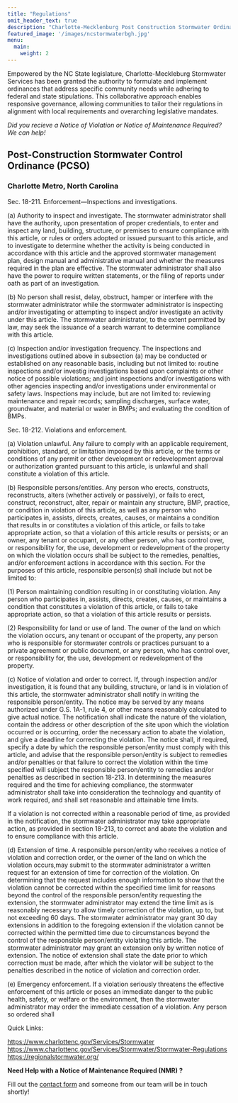 ```yaml
---
title: "Regulations"
omit_header_text: true
description: "Charlotte-Mecklenburg Post Construction Stormwater Ordinance - Regulations and Enforcement"
featured_image: '/images/ncstormwaterbgh.jpg'
menu:
  main:
    weight: 2
---
```

Empowered by the NC State legislature, Charlotte-Meckleburg Stormwater Services has been granted the authority to formulate and implement ordinances that address specific community needs while adhering to federal and state stipulations. This collaborative approach enables responsive governance, allowing communities to tailor their regulations in alignment with local requirements and overarching legislative mandates.

*Did you recieve a Notice of Violation or Notice of Maintenance Required? We can help!*

## Post-Construction Stormwater Control Ordinance (PCSO) 

### Charlotte Metro, North Carolina 

Sec. 18-211. Enforcement—Inspections and investigations.

(a) Authority to inspect and investigate. The stormwater administrator shall have the authority, upon presentation of proper credentials, to enter and inspect any land, building, structure, or premises to ensure compliance with this article, or rules or orders adopted or issued pursuant to this article, and to investigate to determine whether the activity is being conducted in accordance with this article and the approved stormwater management plan, design manual and administrative manual and whether the measures required in the plan are effective. The stormwater administrator shall also have the power to require written statements, or the filing of reports under oath as part of an investigation. 

(b) No person shall resist, delay, obstruct, hamper or interfere with the stormwater administrator while the stormwater administrator is inspecting and/or investigating or attempting to inspect and/or investigate an activity under this article. The stormwater administrator, to the extent permitted by law, may seek the issuance of a search warrant to determine compliance with this article.

(c) Inspection and/or investigation frequency. The inspections and investigations outlined above in subsection (a) may be conducted or established on
any reasonable basis, including but not limited to: routine inspections and/or investig investigations based upon complaints or other notice
of possible violations; and joint inspections and/or investigations with other agencies inspecting and/or investigations under environmental or safety laws. Inspections may include, but are not limited to: reviewing maintenance and repair records; sampling discharges, surface water, groundwater, and material or water in BMPs; and evaluating the condition of BMPs.

Sec. 18-212. Violations and enforcement.

(a) Violation unlawful. Any failure to comply with an applicable requirement, prohibition, standard, or limitation imposed by this article, or the terms or conditions of any permit or other development or redevelopment approval or authorization granted pursuant to this article, is unlawful and shall constitute a violation of this article.

(b) Responsible persons/entities. Any person who erects, constructs, reconstructs, alters (whether actively or passively), or fails to erect, construct, reconstruct, alter, repair or maintain any structure, BMP, practice, or condition in violation of this article, as well as any person who participates in, assists, directs, creates, causes, or maintains a condition that results in or constitutes a violation of this article, or fails to take appropriate action, so that a violation of this article results or persists; or an owner, any tenant or occupant, or any other person, who has control over, or responsibility for, the use, development or redevelopment of the property on which the violation occurs shall be subject to the
remedies, penalties, and/or enforcement actions in accordance with this section. For the purposes of this article, responsible person(s) shall include but not be limited to:

(1) Person maintaining condition resulting in or constituting violation. Any person who participates in, assists, directs, creates, causes, or maintains a condition that constitutes a violation of this article, or fails to take appropriate action, so that a violation of this article results or persists. 

(2) Responsibility for land or use of land. The owner of the land on which the violation occurs, any tenant or occupant of the property, any person who is responsible for stormwater controls or practices pursuant to a private agreement or public document, or any person, who has control over, or
responsibility for, the use, development or redevelopment of the property.

(c) Notice of violation and order to correct. If, through inspection and/or investigation, it is found that any building, structure, or land is in violation of this article, the stormwater administrator shall notify in writing the responsible person/entity. The notice may be served by any means authorized under G.S. 1A-1, rule 4, or other means reasonably calculated to give actual notice. The notification shall indicate the nature of the violation, contain the address or other description of the site upon which the violation occurred or is occurring, order the necessary action to
abate the violation, and give a deadline for correcting the violation. The notice shall, if required, specify a date by which the responsible person/entity must comply with this article, and advise that the responsible person/entity is subject to remedies and/or penalties or that failure to correct the violation within the time specified will subject the responsible person/entity to remedies and/or penalties as described in section 18-213. In determining the measures required and the time for achieving compliance, the stormwater administrator shall take into consideration the technology and quantity of work required, and shall set reasonable and attainable time limits.

If a violation is not corrected within a reasonable period of time, as provided in the notification, the stormwater administrator may take appropriate
action, as provided in section 18-213, to correct and abate the violation and to ensure compliance with this article.

(d) Extension of time. A responsible person/entity who receives a notice of violation and correction order, or the owner of the land on which the violation occurs,may submit to the stormwater administrator a written request for an extension of time for correction of the violation. On determining that the request includes enough information to show that the violation cannot be corrected within the specified time limit for reasons beyond the control of the responsible person/entity requesting the extension, the stormwater administrator may extend the time limit as is reasonably necessary to allow timely correction of the violation, up to, but not exceeding 60 days. The stormwater administrator may grant 30 day extensions in addition to the foregoing extension if the violation cannot be corrected within the permitted time due to circumstances beyond the control of the responsible person/entity violating this article. The stormwater administrator may grant an extension only by written notice of extension. The
notice of extension shall state the date prior to which correction must be made, after which the violator will be subject to the penalties described in the notice of violation and correction order.

(e) Emergency enforcement. If a violation seriously threatens the effective enforcement of this article or poses an immediate danger to the public health, safety, or welfare or the environment, then the stormwater administrator may order the immediate cessation of a violation. Any person so ordered shall

Quick Links:

https://www.charlottenc.gov/Services/Stormwater
https://www.charlottenc.gov/Services/Stormwater/Stormwater-Regulations
https://regionalstormwater.org/


**Need Help with a Notice of Maintenance Required (NMR) ?**

Fill out the [contact form](/contact/) and someone from our team will be in touch shortly!
